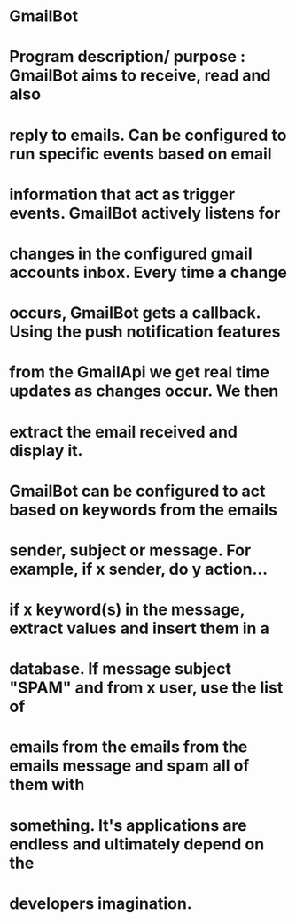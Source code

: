 # GmailBot

#  Program description/ purpose : GmailBot aims to receive, read and also
# reply to emails. Can be configured to run specific events based on email 
# information that act as trigger events. GmailBot actively listens for 
# changes in the configured gmail accounts inbox. Every time a change
# occurs, GmailBot gets a callback. Using the push notification features
# from the GmailApi we get real time updates as changes occur. We then 
# extract the email received and display it. 
# GmailBot can be configured to act based on keywords from the emails 
# sender, subject or message. For example, if x sender, do y action... 
# if x keyword(s) in the message, extract values and insert them in a 
# database. If message subject "SPAM" and from x user, use the list of 
# emails from the emails from the emails message and spam all of them with 
# something. It's applications are endless and ultimately depend on the 
# developers imagination. 
